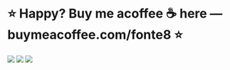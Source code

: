  # :star: Happy? Buy me acoffee ☕️ here — buymeacoffee.com/fonte8 :star:
![](http://github-profile-summary-cards.vercel.app/api/cards/profile-details?username=fonte8&theme=moonlight)
![](http://github-profile-summary-cards.vercel.app/api/cards/repos-per-language?username=fonte8&theme=moonlight)
![](http://github-profile-summary-cards.vercel.app/api/cards/stats?username=fonte8&theme=moonlight)
